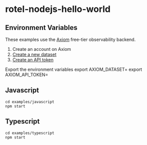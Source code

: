 # rotel-nodejs-hello-world

## Environment Variables
These examples use the [Axiom](https://axiom.co/) free-tier observability backend. 
1. Create an account on Axiom
2. [Create a new dataset](https://axiom.co/docs/reference/datasets#create-dataset) 
3. [Create an API token](https://axiom.co/docs/reference/tokens#create-basic-api-token)

Export the environment variables
export AXIOM_DATASET=<your dataset>
export AXIOM_API_TOKEN=<your token>

## Javascript
```
cd examples/javascript
npm start
```

## Typescript
```
cd examples/typescript
npm start
```